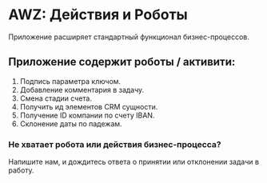 # AWZ: Действия и Роботы
<!-- desc-start -->
Приложение расширяет стандартный функционал бизнес-процессов.

## Приложение содержит роботы / активити:

1. Подпись параметра ключом.
2. Добавление комментария в задачу.
3. Смена стадии счета.
4. Получить ид элементов CRM сущности.
5. Получение ID компании по счету IBAN.
6. Склонение даты по падежам.

<!-- desc-end -->

### Не хватает робота или действия бизнес-процесса?

Напишите нам, и дождитесь ответа о принятии или отклонении задачи в работу.